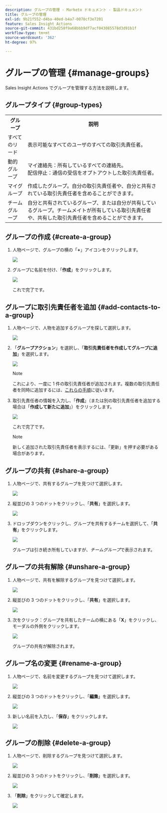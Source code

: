```yaml
---
description: グループの管理 - Marketo ドキュメント - 製品ドキュメント
title: グループの管理
exl-id: 9b21f552-d4ba-40ed-b4a7-0070cf3e7201
feature: Sales Insight Actions
source-git-commit: 431bd258f9a68bbb9df7acf043085578d3d91b1f
workflow-type: tm+mt
source-wordcount: '362'
ht-degree: 97%

---
```


# グループの管理 {#manage-groups}

Sales Insight Actions でグループを管理する方法を説明します。

## グループタイプ {#group-types}

<table> 
 <colgroup> 
  <col> 
  <col> 
 </colgroup> 
 <tbody> 
  <tr> 
   <th>グループ</th> 
   <th>説明</th> 
  </tr> 
  <tr> 
   <td>すべてのリード</td> 
   <td>表示可能なすべてのユーザのすべての取引先責任者。</td> 
  </tr> 
  <tr> 
   <td>動的グループ</td> 
   <td>マイ連絡先：所有しているすべての連絡先。<br>配信停止：通信の受信をオプトアウトした取引先責任者。</td> 
  </tr> 
  <tr> 
   <td>マイグループ</td> 
   <td>作成したグループ。自分の取引先責任者や、自分と共有されている取引先責任者を含めることができます。</td> 
  </tr> 
  <tr> 
   <td>チームグループ</td> 
   <td>自分と共有されているグループ、または自分が共有しているグループ。チームメイトが所有している取引先責任者や、共有した取引先責任者を含めることができます。</td> 
  </tr> 
 </tbody> 
</table>

## グループの作成 {#create-a-group}

1. 人物ページで、グループの横の「**+**」アイコンをクリックします。

   ![](assets/manage-groups-1.png)

1. グループに名前を付け、「**作成**」をクリックします。

   ![](assets/manage-groups-2.png)

   これで完了です。

## グループに取引先責任者を追加 {#add-contacts-to-a-group}

1. 人物ページで、人物を追加するグループを探して選択します。

   ![](assets/manage-groups-3.png)

1. 「**グループアクション**」を選択し、「**取引先責任者を作成してグループに追加**」を選択します。

   ![](assets/manage-groups-4.png)

   >[!NOTE]
   >
   >これにより、一度に 1 件の取引先責任者が追加されます。複数の取引先責任者を同時に追加するには、[これらの手順](/help/marketo/product-docs/marketo-sales-insight/actions/people/managing-contacts/import-contacts-via-csv.md)に従います。

1. 取引先責任者の情報を入力し、「**作成**」（または別の取引先責任者を追加する場合は「**作成して新たに追加**」）をクリックします。

   ![](assets/manage-groups-5.png)

   これで完了です。

   >[!NOTE]
   >
   >新しく追加された取引先責任者を表示するには、「更新」を押す必要がある場合があります。

## グループの共有 {#share-a-group}

1. 人物ページで、共有するグループを見つけて選択します。

   ![](assets/manage-groups-6.png)

1. 縦並びの 3 つのドットをクリックし、「**共有**」を選択します。

   ![](assets/manage-groups-7.png)

1. ドロップダウンをクリックし、グループを共有するチームを選択して、「**共有**」をクリックします。

   ![](assets/manage-groups-8.png)

   グループは引き続き所有していますが、_チームグループ_&#x200B;で表示されます。

## グループの共有解除 {#unshare-a-group}

1. 人物ページで、共有を解除するグループを見つけて選択します。

   ![](assets/manage-groups-9.png)

1. 縦並びの 3 つのドットをクリックし、「**共有**」を選択します。

   ![](assets/manage-groups-10.png)

1. 次をクリック：グループを共有したチームの横にある「**X**」をクリックし、モーダルの外側をクリックします。

   ![](assets/manage-groups-11.png)

   グループの共有が解除されます。

## グループ名の変更 {#rename-a-group}

1. 人物ページで、名前を変更するグループを見つけて選択します。

   ![](assets/manage-groups-12.png)

1. 縦並びの 3 つのドットをクリックし、「**編集**」を選択します。

   ![](assets/manage-groups-13.png)

1. 新しい名前を入力し、「**保存**」をクリックします。

   ![](assets/manage-groups-14.png)

## グループの削除 {#delete-a-group}

1. 人物ページで、削除するグループを見つけて選択します。

   ![](assets/manage-groups-15.png)

1. 縦並びの 3 つのドットをクリックし、「**削除**」を選択します。

   ![](assets/manage-groups-16.png)

1. 「**削除**」をクリックして確定します。

   ![](assets/manage-groups-17.png)
